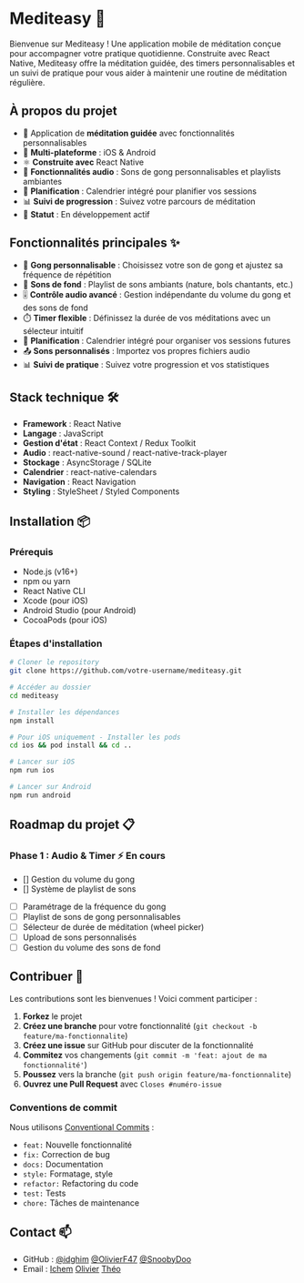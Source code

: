 # Mediteasy 🧘
Bienvenue sur Mediteasy ! Une application mobile de méditation conçue pour accompagner votre pratique quotidienne. Construite avec React Native, Mediteasy offre la méditation guidée, des timers personnalisables et un suivi de pratique pour vous aider à maintenir une routine de méditation régulière.

## À propos du projet
- 🧘 Application de **méditation guidée** avec fonctionnalités personnalisables
- 📱 **Multi-plateforme** : iOS & Android
- ⚛️ **Construite avec** React Native
- 🎵 **Fonctionnalités audio** : Sons de gong personnalisables et playlists ambiantes
- 📅 **Planification** : Calendrier intégré pour planifier vos sessions
- 📊 **Suivi de progression** : Suivez votre parcours de méditation
- 🚧 **Statut** : En développement actif

## Fonctionnalités principales ✨
- 🔔 **Gong personnalisable** : Choisissez votre son de gong et ajustez sa fréquence de répétition
- 🎵 **Sons de fond** : Playlist de sons ambiants (nature, bols chantants, etc.)
- 🎚️ **Contrôle audio avancé** : Gestion indépendante du volume du gong et des sons de fond
- ⏱️ **Timer flexible** : Définissez la durée de vos méditations avec un sélecteur intuitif
- 📅 **Planification** : Calendrier intégré pour organiser vos sessions futures
- 📤 **Sons personnalisés** : Importez vos propres fichiers audio
- 📊 **Suivi de pratique** : Suivez votre progression et vos statistiques

## Stack technique 🛠️
- **Framework** : React Native
- **Langage** : JavaScript 
- **Gestion d'état** : React Context / Redux Toolkit
- **Audio** : react-native-sound / react-native-track-player
- **Stockage** : AsyncStorage / SQLite
- **Calendrier** : react-native-calendars
- **Navigation** : React Navigation
- **Styling** : StyleSheet / Styled Components

## Installation 📦

### Prérequis
- Node.js (v16+)
- npm ou yarn
- React Native CLI
- Xcode (pour iOS)
- Android Studio (pour Android)
- CocoaPods (pour iOS)

### Étapes d'installation
```bash
# Cloner le repository
git clone https://github.com/votre-username/mediteasy.git

# Accéder au dossier
cd mediteasy

# Installer les dépendances
npm install

# Pour iOS uniquement - Installer les pods
cd ios && pod install && cd ..

# Lancer sur iOS
npm run ios

# Lancer sur Android
npm run android
```

## Roadmap du projet 📋

### Phase 1 : Audio & Timer ⚡ En cours
- [] Gestion du volume du gong
- [] Système de playlist de sons
- [ ] Paramétrage de la fréquence du gong
- [ ] Playlist de sons de gong personnalisables
- [ ] Sélecteur de durée de méditation (wheel picker)
- [ ] Upload de sons personnalisés
- [ ] Gestion du volume des sons de fond

## Contribuer 🤝
Les contributions sont les bienvenues ! Voici comment participer :

1. **Forkez** le projet
2. **Créez une branche** pour votre fonctionnalité (`git checkout -b feature/ma-fonctionnalite`)
3. **Créez une issue** sur GitHub pour discuter de la fonctionnalité
4. **Commitez** vos changements (`git commit -m 'feat: ajout de ma fonctionnalité'`)
5. **Poussez** vers la branche (`git push origin feature/ma-fonctionnalite`)
6. **Ouvrez une Pull Request** avec `Closes #numéro-issue`

### Conventions de commit
Nous utilisons [Conventional Commits](https://www.conventionalcommits.org/) :
- `feat:` Nouvelle fonctionnalité
- `fix:` Correction de bug
- `docs:` Documentation
- `style:` Formatage, style
- `refactor:` Refactoring du code
- `test:` Tests
- `chore:` Tâches de maintenance

## Contact 📫
- GitHub : [@idghim](https://github.com/idghim) [@OlivierF47](https://github.com/OlivierF47) [@SnoobyDoo](https://github.com/Snoobydoo)
- Email : [Ichem](ichemdghim@gmail.com) [Olivier](@gmail.com) [Théo](@gmail.com)

